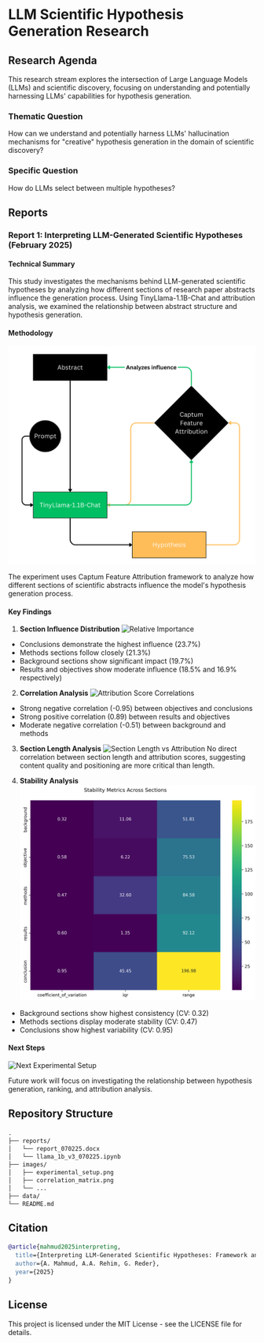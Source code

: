 # LLM Scientific Hypothesis Generation Research

## Research Agenda

This research stream explores the intersection of Large Language Models (LLMs) and scientific discovery, focusing on understanding and potentially harnessing LLMs' capabilities for hypothesis generation.

### Thematic Question
How can we understand and potentially harness LLMs' hallucination mechanisms for "creative" hypothesis generation in the domain of scientific discovery?

### Specific Question
How do LLMs select between multiple hypotheses?

## Reports

### Report 1: Interpreting LLM-Generated Scientific Hypotheses (February 2025)

#### Technical Summary

This study investigates the mechanisms behind LLM-generated scientific hypotheses by analyzing how different sections of research paper abstracts influence the generation process. Using TinyLlama-1.1B-Chat and attribution analysis, we examined the relationship between abstract structure and hypothesis generation.

#### Methodology
![Experimental Setup](images/report_1_experimental_setup.png)

The experiment uses Captum Feature Attribution framework to analyze how different sections of scientific abstracts influence the model's hypothesis generation process.

#### Key Findings

1. **Section Influence Distribution**
![Relative Importance](images/relative_importance.png)
- Conclusions demonstrate the highest influence (23.7%)
- Methods sections follow closely (21.3%)
- Background sections show significant impact (19.7%)
- Results and objectives show moderate influence (18.5% and 16.9% respectively)

2. **Correlation Analysis**
![Attribution Score Correlations](images/correlation_matrix.png)
- Strong negative correlation (-0.95) between objectives and conclusions
- Strong positive correlation (0.89) between results and objectives
- Moderate negative correlation (-0.51) between background and methods

3. **Section Length Analysis**
![Section Length vs Attribution](images/section_length_attribution.png)
No direct correlation between section length and attribution scores, suggesting content quality and positioning are more critical than length.

4. **Stability Analysis**
![Stability Metrics](images/stability_metrics.png)
- Background sections show highest consistency (CV: 0.32)
- Methods sections display moderate stability (CV: 0.47)
- Conclusions show highest variability (CV: 0.95)

#### Next Steps
![Next Experimental Setup](images/next_setup.png)

Future work will focus on investigating the relationship between hypothesis generation, ranking, and attribution analysis.

## Repository Structure

```
.
├── reports/
│   └── report_070225.docx
│   └── llama_1b_v3_070225.ipynb
├── images/
│   ├── experimental_setup.png
│   ├── correlation_matrix.png
│   └── ...
├── data/
└── README.md
```

## Citation

```bibtex
@article{mahmud2025interpreting,
  title={Interpreting LLM-Generated Scientific Hypotheses: Framework and Initial Findings},
  author={A. Mahmud, A.A. Rehim, G. Reder},
  year={2025}
}

```

## License

This project is licensed under the MIT License - see the LICENSE file for details.

